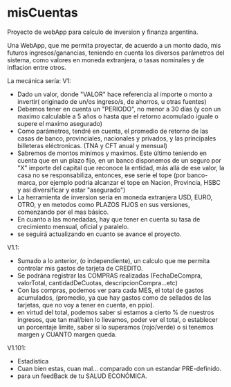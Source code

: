 # misCuentas
Proyecto de webApp para calculo de inversion y finanza argentina.

Una WebApp, que me permita proyectar, de acuerdo a un monto dado, mis futuros ingresos/ganancias, teniendo en cuenta los diversos parámetros del sistema, como valores en moneda extranjera, o tasas nominales y de inflacion entre otros.

La mecánica sería:
  V1:
  - Dado un valor, donde "VALOR" hace referencia al importe o monto a invertir( originado de un/os ingreso/s, de ahorros, u otras fuentes)
  - Debemos tener en cuenta un "PERIODO", no menor a 30 días (y con un maximo calculable a 5 años o hasta que el retorno acomulado iguale o supere el maximo asegurado)
  - Como parámetros, tendré en cuenta, el promedio de retorno de las casas de banco, provinciales, nacionales y privados, y las principales billeteras eléctronicas. (TNA y CFT anual y mensual)
  - Sabremos de montos minimos y maximos. Este último teniendo en cuenta que en un plazo fijo, en un banco disponemos de un seguro por "X" importe del capital que reconoce la entidad, más allá de ese valor, la casa no se responsabiliza, entonces, ese serie el tope (por banco-marca, por ejemplo podria alcanzar el tope en Nacion, Provincia, HSBC y así diversificar y estar "asegurado")
  - La herramienta de inversion sería en moneda extranjera USD, EURO, OTRO, y en metodos como PLAZOS FIJOS en sus versiones, comenzando por el mas básico.
  - En cuanto a las monedadas, hay que tener en cuenta su tasa de crecimiento mensual, oficial y paralelo.
  - se seguirá actualizando en cuanto se avance el proyecto.

  V1.1:
  - Sumado a lo anterior, (o independiente), un calculo que me permita controlar mis gastos de tarjeta de CREDITO.
  - Se podrána registrar las COMPRAS realizadas (FechaDeCompra, valorTotal, cantidadDeCuotas, descripcionCompra...etc)
  - Con las compras, podemos ver para cada MES, el total de gastos acumulados, (promedio, ya que hay gastos como de sellados de las tarjetas, que no voy a tener en cuenta, en ppio).
  - en virtud del total, podemos saber si estamos a cierto % de nuestros ingresos, que tan mal/bien lo llevamos, poder ver el total, o establecer un porcentaje limite, saber si lo superamos (rojo/verde) o si tenemos margen y CUANTO margen queda.


  V1.101:
  - Estadistica
  - Cuan bien estas, cuan mal... comparado con un estandar PRE-definido. 
  - para un feedBack de tu SALUD ECONÓMICA.
